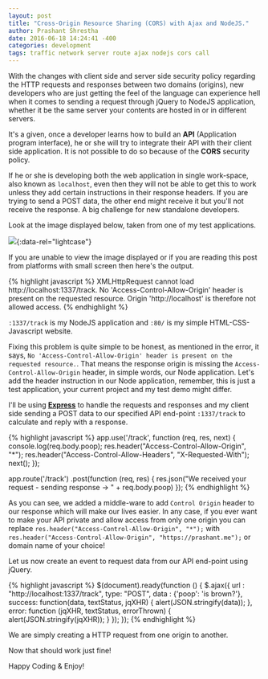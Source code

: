 ```yaml
---
layout: post
title: "Cross-Origin Resource Sharing (CORS) with Ajax and NodeJS." 
author: Prashant Shrestha 
date: 2016-06-18 14:24:41 -400 
categories: development 
tags: traffic network server route ajax nodejs cors call
---
```


With the changes with client side and server side security policy regarding the HTTP requests and responses between two domains (origins), new developers who are just getting the feel of the language can experience hell when it comes to sending a request through jQuery to NodeJS application, whether it be the same server your contents are hosted in or in different servers.

It's a given, once a developer learns how to build an **API** (Application program interface), he or she will try to integrate their API with their client side application. It is not possible to do so because of the **CORS** security policy.

If he or she is developing both the web application in single work-space, also known as `localhost`, even then they will not be able to get this to work unless they add certain instructions in their response headers. If you are trying to send a POST data, the other end might receive it but you'll not receive the response. A big challenge for new standalone developers.

Look at the image displayed below, taken from one of my test applications.

[![](https://i.imgur.com/jhI71Aj.png)](https://i.imgur.com/jhI71Aj.png "CORS Error!"){:data-rel="lightcase"}

If you are unable to view the image displayed or if you are reading this post from platforms with small screen then here's the output.

{% highlight javascript %}
XMLHttpRequest cannot load http://localhost:1337/track. No 'Access-Control-Allow-Origin' header is present on the requested resource. Origin 'http://localhost' is therefore not allowed access.
{% endhighlight %}

`:1337/track` is my NodeJS application and `:80/` is my simple HTML-CSS-Javascript website.
<!--excerpt-->
Fixing this problem is quite simple to be honest, as mentioned in the error, it says, `No 'Access-Control-Allow-Origin' header is present on the requested resource.`. That means the response origin is missing the `Access-Control-Allow-Origin` header, in simple words, our Node application. Let's add the header instruction in our Node application, remember, this is just a test application, your current project and my test demo might differ.

I'll be using [**Express**](http://expressjs.com/) to handle the requests and responses and my client side sending a POST data to our specified API end-point `:1337/track` to calculate and reply with a response.

{% highlight javascript %}
app.use('/track', function (req, res, next) {
    console.log(req.body.poop);
    res.header("Access-Control-Allow-Origin", "*");
    res.header("Access-Control-Allow-Headers", "X-Requested-With");
    next();
});

app.route('/track')
    .post(function (req, res) {
        res.json("We received your request - sending response -> " + req.body.poop)
    });
{% endhighlight %}

As you can see, we added a middle-ware to add `Control Origin` header to our response which will make our lives easier. In any case, if you ever want to make your API private and allow access from only one origin you can replace `res.header("Access-Control-Allow-Origin", "*");` with `res.header("Access-Control-Allow-Origin", "https://prashant.me");` or domain name of your choice!

Let us now create an event to request data from our API end-point using jQuery.

{% highlight javascript %}
$(document).ready(function () {
$.ajax({
    url : "http://localhost:1337/track",
    type: "POST",
    data : {'poop': 'is brown?'},
    success: function(data, textStatus, jqXHR)
    {
        alert(JSON.stringify(data));
    },
    error: function (jqXHR, textStatus, errorThrown)
    {
        alert(JSON.stringify(jqXHR));
    }
});
});
{% endhighlight %}

We are simply creating a HTTP request from one origin to another.

Now that should work just fine!

Happy Coding & Enjoy!